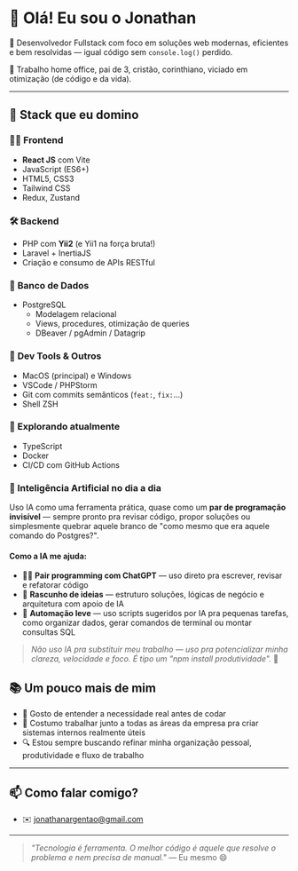 # 👋 Olá! Eu sou o Jonathan

🎯 Desenvolvedor Fullstack com foco em soluções web modernas, eficientes e bem resolvidas — igual código sem `console.log()` perdido.

🏡 Trabalho home office, pai de 3, cristão, corinthiano, viciado em otimização (de código e da vida).

---

## 🚀 Stack que eu domino

### 👨‍💻 **Frontend**
- **React JS** com Vite
- JavaScript (ES6+)
- HTML5, CSS3
- Tailwind CSS
- Redux, Zustand

### 🛠️ **Backend**
- PHP com **Yii2** (e Yii1 na força bruta!)
- Laravel + InertiaJS
- Criação e consumo de APIs RESTful

### 🧠 **Banco de Dados**
- PostgreSQL
  - Modelagem relacional
  - Views, procedures, otimização de queries
  - DBeaver / pgAdmin / Datagrip

### 🧰 **Dev Tools & Outros**
- MacOS (principal) e Windows
- VSCode / PHPStorm
- Git com commits semânticos (`feat:`, `fix:`...)
- Shell ZSH

### 🧪 Explorando atualmente
- TypeScript
- Docker
- CI/CD com GitHub Actions

### 🧠 Inteligência Artificial no dia a dia

Uso IA como uma ferramenta prática, quase como um **par de programação invisível** — sempre pronto pra revisar código, propor soluções ou simplesmente quebrar aquele branco de "como mesmo que era aquele comando do Postgres?".

#### Como a IA me ajuda:
- 🧑‍💻 **Pair programming com ChatGPT** — uso direto pra escrever, revisar e refatorar código  
- 🧠 **Rascunho de ideias** — estruturo soluções, lógicas de negócio e arquitetura com apoio de IA  
- 📎 **Automação leve** — uso scripts sugeridos por IA pra pequenas tarefas, como organizar dados, gerar comandos de terminal ou montar consultas SQL

> *Não uso IA pra substituir meu trabalho — uso pra potencializar minha clareza, velocidade e foco. É tipo um "npm install produtividade".* 🚀

## 📚 Um pouco mais de mim
- 💬 Gosto de entender a necessidade real antes de codar
- 🤝 Costumo trabalhar junto a todas as áreas da empresa pra criar sistemas internos realmente úteis
- 🔍 Estou sempre buscando refinar minha organização pessoal, produtividade e fluxo de trabalho

---

## 📫 Como falar comigo?
- ✉️ jonathanargentao@gmail.com

---

> _"Tecnologia é ferramenta. O melhor código é aquele que resolve o problema e nem precisa de manual."_ — Eu mesmo 😄
